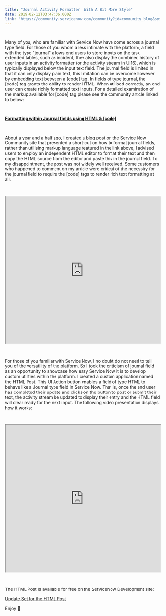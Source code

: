 ```yaml
---
title: "Journal Activity Formatter  With A Bit More Style"
date: 2019-02-12T03:47:36.000Z
link: "https://community.servicenow.com/community?id=community_blog&sys_id=e3f967b1db6f27001089e15b8a96194f"
---
```

<p> </p>
<p>Many of you, who are familiar with Service Now have come across a journal type field. For those of you whom a less intimate with the platform, a field with the type &#34;journal&#34; allows end users to store inputs on the task extended tables, such as incident, they also display the combined history of user inputs in an activity formatter (or the activity stream in UI16), which is typically displayed below the input text field. The journal field is limited in that it can only display plain text, this limitation can be overcome however by embedding text between a [code] tag. In fields of type journal, the [code] tag grants the ability to render HTML. When utilised correctly, an end user can create richly formatted text inputs. For a detailed examination of the markup available for [code] tag please see the community article linked to below:</p>
<p> </p>
<p><strong><a href="community?id&#61;community_blog&amp;sys_id&#61;4d9ceae1dbd0dbc01dcaf3231f9619e1#comment-27461" rel="nofollow">Formatting within Journal fields using HTML &amp; [code]</a></strong></p>
<p> </p>
<p>About a year and a half ago, I created a blog post on the Service Now Community site that presented a short-cut on how to format journal fields, rather than utilising markup language featured in the link above, I advised users to employ an independent HTML editor to format their text and then copy the HTML source from the editor and paste this in the journal field. To my disappointment, the post was not widely well received. Some customers who happened to comment on my article were critical of the necessity for the journal field to require the [code] tags to render rich text formatting at all.</p>
<p> </p>
<p><iframe id="video_tinymce" style="width: 100%; height: 480px;" src="https://www.youtube.com/embed/TF9DLYZAGpQ"></iframe></p>
<p> </p>
<p>For those of you familiar with Service Now, I no doubt do not need to tell you of the versatility of the platform. So I took the criticism of journal field as an opportunity to showcase how easy Service Now it is to develop custom utilities within the platform. I created a custom application named the HTML Post. This UI Action button enables a field of type HTML to behave like a Journal type field in Service Now. That is, once the end user has completed their update and clicks on the button to post or submit their text, the activity stream be updated to display their entry and the HTML field will clear ready for the next input. The following video presentation displays how it works:</p>
<p> </p>
<p><iframe id="video_tinymce" style="width: 100%; height: 480px;" src="https://www.youtube.com/embed/4SJNrp8M6qU"></iframe></p>
<p> </p>
<p>The HTML Post is available for free on the ServiceNow Development site:</p>
<p><a href="https://developer.servicenow.com/app.do#!/share/contents/8247777_html_post?v&#61;1.0&amp;t&#61;PRODUCT_DETAILS" rel="nofollow">Update Set for the HTML Post</a></p>
<p>Enjoy &#x1f642;</p>
<p> </p>
<p> </p>